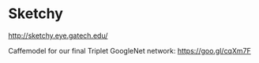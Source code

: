 # Sketchy
http://sketchy.eye.gatech.edu/

Caffemodel for our final Triplet GoogleNet network: https://goo.gl/cqXm7F
